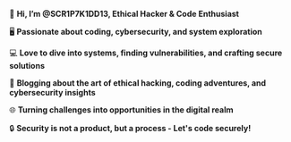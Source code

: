 👋 **Hi, I’m @SCR1P7K1DD13, Ethical Hacker & Code Enthusiast**

🖥️ **Passionate about coding, cybersecurity, and system exploration**

💻 **Love to dive into systems, finding vulnerabilities, and crafting secure solutions**

📝 **Blogging about the art of ethical hacking, coding adventures, and cybersecurity insights**

🌐 **Turning challenges into opportunities in the digital realm**

🔒 **Security is not a product, but a process - Let's code securely!**

